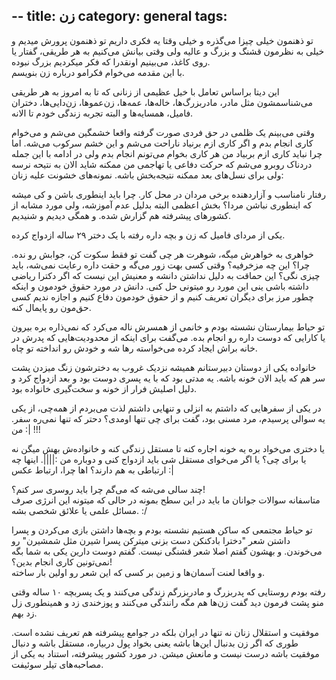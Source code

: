 --
title: زن
category: general
tags:   
---

تو ذهنمون خیلی چیزا می‌گذره و خیلی وقتا یه فکری داریم تو ذهنمون پرورش میدیم و خیلی به نظرمون قشنگ و بزرگ و عالیه ولی وقتی بیانش می‌کنیم به هر طریقی، گفتار یا روی کاغذ، می‌بینیم اونقدرا که فکر میکردیم بزرگ نبوده.<br>
با این مقدمه می‌خوام فکرامو درباره زن بنویسم.<br>


این دیتا براساس تعامل با خیل عظیمی از زنانی که تا به امروز به هر طریقی می‌شناسمشون مثل مادر، مادربزرگ‌ها، خاله‌ها، عمه‌ها، زن‌عموها، زن‌دایی‌ها، دختران فامیل، همسایه‌ها و البته تجربه زندگی خودم تا الانه.

وقتی می‌بینم یک ظلمی در حق فردی صورت گرفته واقعا خشمگین می‌شم و می‌خوام کاری انجام بدم و اگر کاری ازم برنیاد ناراحت می‌شم و این خشم سرکوب می‌شه. اما چرا نباید کاری ازم بربیاد من هر کاری بخوام می‌تونم انجام بدم ولی در ادامه با این جمله دردناک روبرو می‌شم که حرکت دفاعی یا تهاجمی من ممکنه شاید الان به نتیحه نرسه ولی برای نسل‌های بعد ممکنه نتیجه‌بخش باشه.
نمونه‌های خشونت علیه زنان:

رفتار نامناسب و آزاردهنده برخی مردان در محل کار. چرا باید اینطوری باشن و کی میشه که اینطوری نباشن مردا؟ بخش اعظمی البته بدلیل عدم آموزشه، ولی مورد مشابه از کشورهای پیشرفته هم گزارش شده. و همگی دیدیم و شنیدیم.

یکی از مردای فامیل که زن و بچه داره رفته با یک دختر ۲۹ ساله ازدواج کرده.

خواهری به خواهرش میگه، شوهرت هر چی گفت تو فقط سکوت کن، جوابش رو نده. چرا؟ این چه مزخرفیه؟ وقتی کسی بهت زور می‌گه و حقت داره رعایت نمی‌شه، باید چیزی نگی؟ این حماقت به دلیل نداشتن دانشه و معنیش این نیست که اگر دکترا ریاضی داشته باشی ینی این مورد رو میتونی حل کنی. دانش در مورد حقوق خودمون و اینکه چطور مرز برای دیگران تعریف کنیم و از حقوق خودمون دفاع کنیم و اجازه ندیم کسی حق‌مون رو پایمال کنه.

تو حیاط بیمارستان نشسته بودم و خانمی از همسرش ناله می‌کرد که نمی‌ذاره بره بیرون یا کارایی که دوست داره رو انجام بده. می‌گفت برای اینکه از محدودیت‌هایی که پدرش در خانه براش ایجاد کرده می‌خواسته رها شه و خودش رو انداخته تو چاه. 

خانواده یکی از دوستان دبیرستانم همیشه نزدیک غروب به دخترشون زنگ میزدن پشت سر هم که باید الان خونه باشه. یه مدتی بود که با یه پسری دوست بود و بعد ازدواج کرد و دلیل اصلیش فرار از خونه و سخت‌‌گیری خانواده بود.

در یکی از سفرهایی که داشتم به انزلی و تنهایی داشتم لذت می‌بردم از همه‌چی، از یکی یه سوالی پرسیدم، مرد مسنی بود، گفت برای چی تنها اومدی؟ دحتر که تنها نمی‌ره سفر. من :| !!!

یا دختری می‌خواد بره یه خونه اجاره کنه تا مستقل زندگی کنه و خانواده‌ش بهش میگن نه یا برای چی؟ یا اگر می‌خوای مستقل شی باید ازدواج کنی و دوباره من :||||. اینها چه ارتباطی به هم دارند؟ اها چرا، ارتباط عکس :|

چند سالی می‌شه که می‌گم چرا باید روسری سر کنم؟! <br>
متاسفانه سوالات جوانان ما باید در این سطح بمونه در حالی که میتونه این انرژی صرف مسائل علمی یا علائق شخصی بشه. :/

تو حیاط مجتمعی که ساکن هستیم نشسته بودم و بچه‌ها داشتن بازی می‌کردن و پسرا داشتن شعر "دخترا بادکنکن دست بزنی میترکن پسرا شیرن مثل شمشیرن" رو می‌خوندن. و بهشون گفتم اصلا شعر قشنگی نیست. گفتم دوست دارین یکی به شما بگه نمی‌تونین کاری انجام بدین؟! <br>
و واقعا لعنت آسمان‌ها و زمین بر کسی که این شعر رو اولین بار ساخته.

رفته بودم روستایی که پدربزرگ و مادربزرگم زندگی می‌کنند و یک پسربچه ۱۰ ساله وقتی منو پشت فرمون دید گفت زن‌ها هم مگه رانندگی می‌کنند و پوزخندی زد و همینطوری زل زد بهم.

موفقیت و استقلال زنان نه تنها در ایران بلکه در جوامع پیشرفته هم تعریف نشده است. طوری که اگر زن بدنبال این‌ها باشه یعنی بخواد پول دربیاره، مستقل باشه و دنبال موفقیت باشه درست نیست و مانعش میشن. در مورد کشور پیشرفته، استناد به یکی از مصاحبه‌های تیلر سوئیفت.













